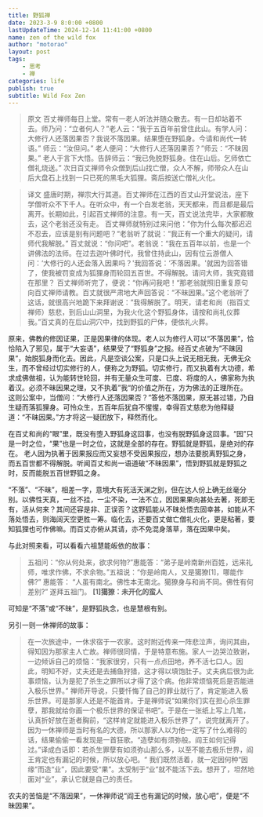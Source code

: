 ```yaml
---
title: 野狐禅
date: 2023-3-9 8:0:00 +0800
lastUpdateTime: 2024-12-14 11:41:00 +0800
name: zen of the wild fox
author: "motorao"
layout: post
tags: 
    - 思考
    - 禅
categories: life
publish: true
subtitle: Wild Fox Zen
---
```

    
> 原文
百丈禅师每日上堂。常有一老人听法并随众散去。有一日却站着不去。师乃问：“立者何人？”老人云：“我于五百年前曾住此山。有学人问：大修行人还落因果否？我说不落因果。结果堕在野狐身。今请和尚代一转语。”
师云：“汝但问。”
老人便问：“大修行人还落因果否？”师云：“不昧因果。”
老人于言下大悟。告辞师云：“我已免脱野狐身。住在山后。乞师依亡僧礼烧送。”
次日百丈禅师令众僧到后山找亡僧，众人不解，师带众人在山后大盘石上找到一只已死的黑毛大狐狸。斋后按送亡僧礼火化。


> 译文
盛唐时期，禅宗大行其道。百丈禅师在江西的百丈山开堂说法，座下学僧听众不下千人。在听众中，有一个白发老翁，天天都来，而且都是最后离开。长期如此，引起百丈禅师的注意。有一天，百丈说法完毕，大家都散去，这个老翁还没有走。
百丈禅师就特别过来问他：”你为什么每次都迟迟不忍去，应该是别有问题吧？“老翁听了就说：“我正有一个重大的疑问，请师代我解脱。” 百丈就说：“你问吧”。老翁说：“我在五百年以前，也是一个讲佛法的法师。在过去迦叶佛时代，我曾住持此山，因有位云游僧人问：‘大修行的人还会落入因果吗？'我回答说：‘不落因果。'就因为回答错了，使我被罚变成为狐狸身而轮回五百世。不得解脱。请问大师，我究竟错在那里？
百丈禅师听完了，便说：“你再问我吧！“那老翁就照旧重复原句向百丈禅师请教。百丈就很严肃地大声回答说：“不昧因果。”这个老翁听了这话，就很高兴地跪下来拜谢说：”我得解脱了。明天，请老和尚（指百丈禅师）慈悲，到后山山洞里，为我火化这个野狐身体，请按和尚礼仪葬我。”百丈真的在后山洞穴中，找到野狐的尸体，便依礼火葬。

原来，佛教的修因证果，正是因果律的体现。老人以为修行人可以“不落因果”，恰恰陷入了邪见，属于“大妄语”，结果受了“野狐身”之报。经百丈点破为”不昧因果“，始脱狐身而化去。因此，凡是空谈公案，只是口头上说无相无我，无佛无众生，而不曾经过切实修行的人，便称之为野狐。切实修行，而又执着有大功德，希求成佛做祖，认为能转世轮回，并有无量众生可度、已度、将度的人，佛家称为执着汉。必须不昧因果之理，又不执着”我“的价值之所在，方为佛法的正理所在。
这则公案中，当僧问：“大修行人还落因果否？”答他不落因果，原无甚过错，乃自生疑而落狐狸身。可怜众生，五百年后犹自不惺惺，幸得百丈慈悲为他释疑道：“不昧因果。”方才将这一疑团放下，释然而化。

在百丈和尚的“眼”里，既没有堕入野狐身这回事，也没有脱野狐身这回事。“因”只是一时之位，“果”也是一时之位，这就是全部的存在。野狐就是野狐，是绝对的存在。
老人因为执著于因果报应而又妄想不受因果报应，想办法要脱离野狐之身，而五百世都不得解脱。听闻百丈和尚一语道破“不昧因果”，悟到野狐就是野狐之时，反而能脱五百世野狐之身。

“不落”、“不昧”，相差一字，意境大有死活天渊之别，但在达人份上确无丝毫分别。以佛性天真，一丝不挂，一尘不染，一法不立，因因果果向甚处去著，死即无有，活从何来？其间还容是非、正误否？这野狐能从不昧处悟去固幸甚，如能从不落处悟去，则海阔天空更胜一筹。临化去，还要百丈做亡僧礼火化，更是粘著，要知狐狸也可作佛嘛。而百丈亦俯从其请，亦不免混身落草，落在因果中矣。

与此对照来看，可以看看六祖慧能皈依的故事：

> 五祖问：“你从何处来，欲求何物?”惠能答：“弟子是岭南新州百姓，远来礼师，唯求作佛，不求余物。”五祖说：“你是岭南人，又是獦獠[1]，哪能作佛?”
惠能答：
“人虽有南北。佛性本无南北。獦獠身与和尚不同。佛性有何差别?”
遂拜五祖门。
**[1]獦獠：未开化的蛮人**

可知是“不落”或“不昧”，是野狐执念，也是慧根有别。

另引一则一休禅师的故事：

> 在一次旅途中，一休求宿于一农家。这时附近传来一阵悲泣声，询问其由，得知因为那家主人亡故。禅师很同情，于是特意布施。家人一边哭泣致谢，一边倾诉自己的烦恼：“我家很穷，只有一点点田地，养不活七口人。因此，明知不好，丈夫还是去捕鱼狩猎，这才得以填饱肚子。丈夫病后很为此事烦恼，认为是犯了杀生之罪所以才得了这个病。他非常烦恼死后是否能进入极乐世界。”
禅师开导说，只要忏悔了自己的罪业就行了，肯定能进入极乐世界。可是那家人还是不能首肯。于是禅师说“如果你们实在担心杀生罪孽，那我就给你画一个极乐世界的保证书吧”。于是在一张纸上写上几笔，认真折好放在逝者胸前，“这样肯定就能进入极乐世界了”，说完就离开了。
因为一休禅师是当时有名的大德，所以那家人以为他一定写了什么难得的话，结果偷偷一看发现是一首狂歌。“造孽如有须弥般。阎王如何记得过。”译成白话即：若杀生罪孽有如须弥山那么多，以至不能去极乐世界，阎王肯定也有漏记的时候，所以放心吧。“
我们既然活着，就一定因何种“因缘”而造“业”，因此要受“果”。太受制于“业”就不能活下去。想开了，坦然地面对“业”，承认它就是自己的责任。

农夫的苦恼是“不落因果”，一休禅师说“阎王也有漏记的时候，放心吧”，便是“不昧因果”。
